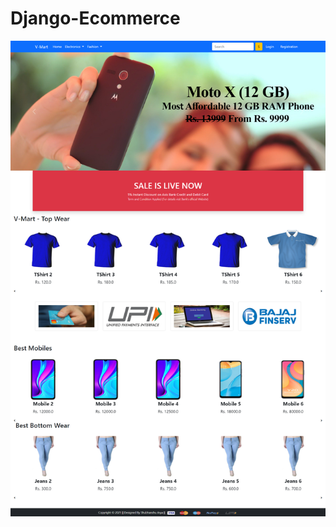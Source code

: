 # Django-Ecommerce

![](https://github.com/Shubhanshuarya/Django-Ecommerce/blob/main/Screenshots/1.png)
